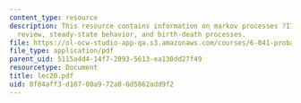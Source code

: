 ```yaml
---
content_type: resource
description: This resource contains information on markov processes ?II, markov process
  review, steady-state behavior, and birth-death processes.
file: https://ol-ocw-studio-app-qa.s3.amazonaws.com/courses/6-041-probabilistic-systems-analysis-and-applied-probability-spring-2006/0f84aff3d10700a972a06d5862add9f2_lec20.pdf
file_type: application/pdf
parent_uid: 5115a4d4-14f7-2093-5613-ea130dd27f49
resourcetype: Document
title: lec20.pdf
uid: 0f84aff3-d107-00a9-72a0-6d5862add9f2
---
```

